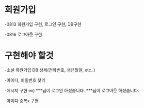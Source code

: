 # 회원가입
  -0813 회원가입 구현, 로그인 구현, DB구현 
  
  -0816 로그아웃 구현
  
# 구현해야 할것 
  -소셜 회원가입 DB 상세(전화번호, 생년월일, etc..)
  
  -아이디, 비밀번호 찾기

  -메시지 구현 ex) ***님이 로그인 하셨습니다. ***님이 로그아웃 하셨습니다.
  
  -아이디 중복x 구현
  
